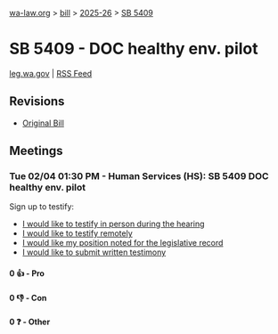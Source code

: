 [wa-law.org](/) > [bill](/bill/) > [2025-26](/bill/2025-26/) > [SB 5409](/bill/2025-26/sb/5409/)

# SB 5409 - DOC healthy env. pilot
[leg.wa.gov](https://app.leg.wa.gov/billsummary?BillNumber=5409&Year=2025&Initiative=false) | [RSS Feed](./rss.xml)

## Revisions
* [Original Bill](1/)

## Meetings
### Tue 02/04 01:30 PM - Human Services (HS): SB 5409 DOC healthy env. pilot
Sign up to testify:
* [I would like to testify in person during the hearing](https://app.leg.wa.gov/csi/Testifier/Add?chamber=House&mId=32694&aId=162795&caId=25267&tId=1)
* [I would like to testify remotely](https://app.leg.wa.gov/csi/Testifier/Add?chamber=House&mId=32694&aId=162795&caId=25267&tId=2)
* [I would like my position noted for the legislative record](https://app.leg.wa.gov/csi/Testifier/Add?chamber=House&mId=32694&aId=162795&caId=25267&tId=3)
* [I would like to submit written testimony](https://app.leg.wa.gov/csi/Testifier/Add?chamber=House&mId=32694&aId=162795&caId=25267&tId=4)

#### 0 👍 - Pro

#### 0 👎 - Con

#### 0 ❓ - Other
